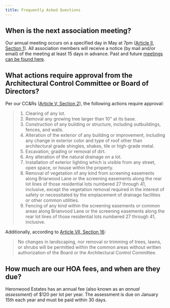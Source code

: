 ```yaml
---
title: Frequently Asked Questions
---
```


## When is the next association meeting?

Our annual meeting occurs on a specified day in May at 7pm ([Article II, Section 1](governance/by-laws.md#section-1-annual-meetings)). All association members will receive a notice (by mail and/or email) of the meeting at least 15 days in advance. Past and future [meetings can be found here](events.html).

## What actions require approval from the Architectural Control Committee or Board of Directors?

Per our CC&Rs ([Article V, Section 2](governance/covenants-conditions-and-restrictions.md#section-2-approval-required)), the following actions require approval:

> 1. Clearing of any lot.
> 2. Removal any growing tree larger than 10" at its base.
> 3. Construction of any building or structure, including outbuildings, fences, and walls.
> 4. Alteration of the exterior of any building or improvement, including any change in exterior color and type of roof other than architectural grade shingles, shakes, tile or high-grade metal.
> 5. Excavation, grading or removal of dirt.
> 6. Any alteration of the natural drainage on a lot.
> 7. Installation of exterior lighting which is visible from any street, open space, or house within the property. 
> 8. Removal of vegetation of any kind from screening easements along Briarwood Lane or the screening easements along the rear lot lines of those residential lots numbered 27 through 41, inclusive, except the vegetation removal required in the interest of safety or necessitated by the emplacement of drainage facilities or other common utilities. 
> 9. Fencing of any kind within the screening easements or common areas along Brianvood Lane or the screening easements along the rear lot lines of those residential lots numbered 27 through 41, inclusive.

Additionally, according to [Article VII, Section 16](governance/covenants-conditions-and-restrictions.md#section-16):

> No changes in landscaping, nor removal or trimming of trees, lawns, or shrubs will be permitted within the common areas without written authorization of the Board or the Architectural Control Committee.

## How much are our HOA fees, and when are they due?

Heronwood Estates has an annual fee (also known as an *annual assessment*) of $120 per lot per year. The assessment is due on January 15th each year and must be paid within 30 days.
